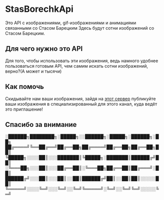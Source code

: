 # StasBorechkApi
Это API с изображениями, gif-изображениями и анимациями связанными со Стасом Барецким
Здесь будут сотни изображений со Стасом Барецким.

## Для чего нужно это API
Для того, чтобы использовать эти изображения, ведь намного удобнее пользоваться готовым API, чем самим искать сотни изображений, верно?(А может и тысячи)

## Как помочь
Скидывайте нам ваши изображения, зайдя на [этот сервер](https://discord.gg/XVrn5kQ) публикуйте ваши изображения в специализированный для этого канал, куда ведёт это приглашение!

## Спасибо за внимание

░██████╗████████╗░█████╗░░██████╗░█████╗░██████╗░██╗
██╔════╝╚══██╔══╝██╔══██╗██╔════╝██╔══██╗██╔══██╗██║
╚█████╗░░░░██║░░░███████║╚█████╗░███████║██████╔╝██║
░╚═══██╗░░░██║░░░██╔══██║░╚═══██╗██╔══██║██╔═══╝░██║
██████╔╝░░░██║░░░██║░░██║██████╔╝██║░░██║██║░░░░░██║
╚═════╝░░░░╚═╝░░░╚═╝░░╚═╝╚═════╝░╚═╝░░╚═╝╚═╝░░░░░╚═╝
